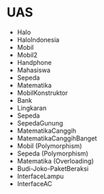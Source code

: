 # UAS

- Halo
- HaloIndonesia
- Mobil
- Mobil2
- Handphone
- Mahasiswa
- Sepeda
- Matematika
- MobilKonstruktor
- Bank
- Lingkaran
- Sepeda
- SepedaGunung
- MatematikaCanggih
- MatematikaCanggihBanget
- Mobil (Polymorphism)
- Sepeda (Polymorphism)
- Matematika (Overloading)
- Budi-Joko-PaketBeraksi
- InterfaceLampu
- InterfaceAC




























